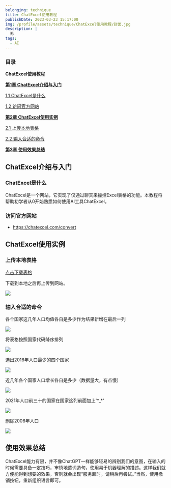 ```yaml
---
belonging: technique
title: ChatExcel使用教程
publishDate: 2023-03-23 15:17:00
img: /profile/assets/technique/ChatExcel使用教程/封面.jpg
description: |
  无
tags:
  - AI
---
```




### 目录

**ChatExcel使用教程**

[**第1章 ChatExcel介绍与入门**](#chatexcel介绍与入门)

[1.1 ChatExcel是什么](#chatexcel是什么)

[1.2 访问官方网站](#访问官方网站)

[**第2章 ChatExcel使用实例**](#chatexcel使用实例)

[2.1 上传本地表格](#上传本地表格)

[2.2 输入合适的命令](#输入合适的命令)

[**第3章 使用效果总结**](#使用效果总结)

## ChatExcel介绍与入门

### ChatExcel是什么

ChatExcel是一个网站，它实现了仅通过聊天来操控Excel表格的功能。本教程将帮助初学者从0开始熟悉如何使用AI工具ChatExcel。

### 访问官方网站

-   <https://chatexcel.com/convert>

## ChatExcel使用实例

### 上传本地表格
<a href="/profile/assets/technique/ChatExcel使用教程/generated.xls" >点击下载表格</a>

下载到本地之后再上传到网站。

![](/profile/assets/technique/ChatExcel使用教程/1.png)

### 输入合适的命令

各个国家这几年人口均值各自是多少作为结果新增在最后一列

![](/profile/assets/technique/ChatExcel使用教程/2.png)

将表格按照国家代码降序排列

![](/profile/assets/technique/ChatExcel使用教程/3.png)

选出2016年人口最少的四个国家

![](/profile/assets/technique/ChatExcel使用教程/4.png)

近几年各个国家人口增长各自是多少（数据量大，有点慢）

![](/profile/assets/technique/ChatExcel使用教程/5.png)

2021年人口前三十的国家在国家这列前面加上'\*_\*'

![](/profile/assets/technique/ChatExcel使用教程/6.png)

删除2006年人口

![](/profile/assets/technique/ChatExcel使用教程/7.png)

## 使用效果总结

ChatExcel能力有限，并不像ChatGPT一样能够轻易的辨别我们的意图，在输入的时候需要具备一定技巧，审慎地遣词造句，使用易于机器理解的描述。这样我们就方便能得到想要的效果，否则就会出现“服务超时，请稍后再尝试。”当然，使用撤销按钮，重新组织语言即可。
